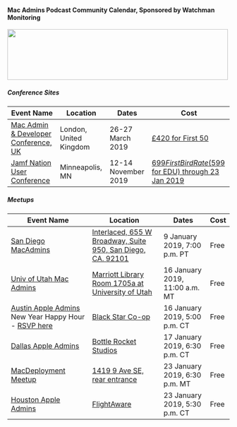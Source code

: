#### Mac Admins Podcast Community Calendar, Sponsored by Watchman Monitoring

[<img src="https://podcast.macadmins.org/wp-content/uploads/2017/06/Watchman-Monitoring-logo-blue.png" alt="" width="500" height="115" />](https://www.watchmanmonitoring.com)

##### Conference Sites

| Event Name | Location | Dates | Cost |
|------------|----------|-------|------|
| [Mac Admin & Developer Conference, UK](https://macad.uk) | London, United Kingdom | 26-27 March 2019 | [£420 for First 50](https://macad.us13.list-manage.com/track/click?u=664a2be73e2feba9f4c1a95ee&id=011d83e939&e=a5a8c75bf1) | 
| [Jamf Nation User Conference](https://www.jamf.com/events/jamf-nation-user-conference/2019/) | Minneapolis, MN | 12-14 November 2019 | [$699 First Bird Rate ($599 for EDU) through 23 Jan 2019](https://www.cvent.com/events/jamf-nation-user-conference-2019/registration-7d9e9c5d913c4c38b847a10de4a84e25.aspx?r=6d9625bb-9bd9-457e-b2d2-0f8dc474dc42&refid=001&fqp=true) |

##### Meetups

| Event Name | Location | Dates | Cost |
|------------|----------|-------|------|
| [San Diego MacAdmins](https://www.jamf.com/jamf-nation/events/user-groups/250/san-diego-macadmins) | [Interlaced, 655 W Broadway, Suite 950, San Diego, CA. 92101](https://www.google.com/maps/place/Interlaced+-+San+Diego/@32.7151775,-117.170848,17z/data=!3m1!4b1!4m5!3m4!1s0x80dc0ecdef89d6cf:0x48b5c2b531ca2189!8m2!3d32.715173!4d-117.168654) | 9 January 2019, 7:00 p.m. PT | Free |
| [Univ of Utah Mac Admins](https://apple.lib.utah.edu) | [Marriott Library Room 1705a at University of Utah](https://apple.lib.utah.edu/mac-managers-meeting-directions/) | 16 January 2019, 11:00 a.m. MT | Free |
| [Austin Apple Admins](https://austinappleadmins.org) New Year Happy Hour - [RSVP here](https://www.eventbrite.com/e/new-year-happy-hour-at-black-star-co-op-tickets-53815960988) | [Black Star Co-op](https://blackstar.coop/) | 16 January 2019, 5:00 p.m. CT | Free |
| [Dallas Apple Admins](https://dallasappleadmins.org/) | [Bottle Rocket Studios](https://goo.gl/maps/F956UvYNby22) | 17 January 2019, 6:30 p.m. CT | Free |
| [MacDeployment Meetup](http://macdeployment.ca) | [1419 9 Ave SE, rear entrance](https://maps.apple.com/?address=1419%209%20Ave%20SE,%20Calgary%20AB%20T2G%200T4,%20Canada) | 23 January 2019, 6:30 p.m. MT | Free |
| [Houston Apple Admins](https://houstonappleadmins.org/January2019-Meetup/) | [FlightAware](https://goo.gl/maps/XQ3wqBddPUP2) | 23 January 2019, 5:30 p.m. CT | Free |
